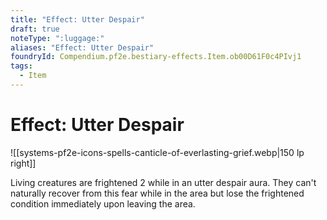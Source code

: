 ```yaml
---
title: "Effect: Utter Despair"
draft: true
noteType: ":luggage:"
aliases: "Effect: Utter Despair"
foundryId: Compendium.pf2e.bestiary-effects.Item.ob00D61F0c4PIvj1
tags:
  - Item
---
```


# Effect: Utter Despair
![[systems-pf2e-icons-spells-canticle-of-everlasting-grief.webp|150 lp right]]

Living creatures are frightened 2 while in an utter despair aura. They can't naturally recover from this fear while in the area but lose the frightened condition immediately upon leaving the area.
